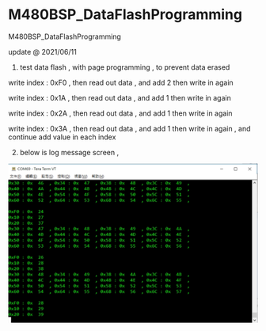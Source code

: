 # M480BSP_DataFlashProgramming
 M480BSP_DataFlashProgramming


update @ 2021/06/11

1. test data flash , with page programming , to prevent data erased

write index : 0xF0 , then read out data , and add 2 then write in again

write index : 0x1A , then read out data , and add 1 then write in again

write index : 0x2A , then read out data , and add 1 then write in again

write index : 0x3A , then read out data , and add 1 then write in again , and continue add value in each index 


2. below is log message screen , 

![image](https://github.com/released/M480BSP_DataFlashProgramming/blob/main/log_message.jpg)





